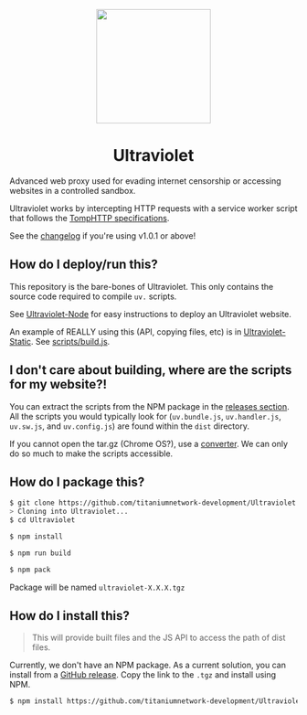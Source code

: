 <p align="center"><img src="https://raw.githubusercontent.com/titaniumnetwork-development/Ultraviolet-Static/main/public/uv.png" height="200"></p>

<h1 align="center">Ultraviolet</h1>

Advanced web proxy used for evading internet censorship or accessing websites in a controlled sandbox.

Ultraviolet works by intercepting HTTP requests with a service worker script that follows the [TompHTTP specifications](https://github.com/tomphttp).

See the [changelog](./CHANGELOG.md) if you're using v1.0.1 or above!

## How do I deploy/run this?

This repository is the bare-bones of Ultraviolet. This only contains the source code required to compile `uv.` scripts.

See [Ultraviolet-Node](https://github.com/titaniumnetwork-development/Ultraviolet-Node) for easy instructions to deploy an Ultraviolet website.

An example of REALLY using this (API, copying files, etc) is in [Ultraviolet-Static](https://github.com/titaniumnetwork-development/Ultraviolet-Static). See [scripts/build.js](https://github.com/titaniumnetwork-development/Ultraviolet-Static/blob/main/scripts/build.js).

## I don't care about building, where are the scripts for my website?!

You can extract the scripts from the NPM package in the [releases section](https://github.com/titaniumnetwork-development/Ultraviolet/releases). All the scripts you would typically look for (`uv.bundle.js`, `uv.handler.js`, `uv.sw.js`, and `uv.config.js`) are found within the `dist` directory.

If you cannot open the tar.gz (Chrome OS?), use a [converter](https://cloudconvert.com/tar.gz-to-zip). We can only do so much to make the scripts accessible.

## How do I package this?

```sh
$ git clone https://github.com/titaniumnetwork-development/Ultraviolet.git
> Cloning into Ultraviolet...
$ cd Ultraviolet
```

```sh
$ npm install
```

```sh
$ npm run build
```

```sh
$ npm pack
```

Package will be named `ultraviolet-X.X.X.tgz`

## How do I install this?

> This will provide built files and the JS API to access the path of dist files.

Currently, we don't have an NPM package. As a current solution, you can install from a [GitHub release](https://github.com/titaniumnetwork-development/Ultraviolet/releases). Copy the link to the `.tgz` and install using NPM.

```sh
$ npm install https://github.com/titaniumnetwork-development/Ultraviolet/releases/download/v1.0.1/ultraviolet-1.0.1.tgz
```
